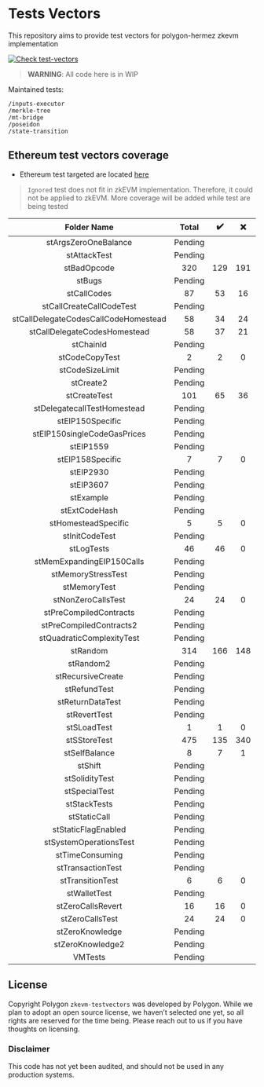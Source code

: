 # Tests Vectors
This repository aims to provide test vectors for polygon-hermez zkevm implementation

[![Check test-vectors](https://github.com/0xPolygonHermez/zkevm-testvectors/actions/workflows/main.yaml/badge.svg)](https://github.com/0xPolygonHermez/zkevm-testvectors/actions/workflows/main.yaml)

> **WARNING**: All code here is in WIP

Maintained tests:

```
/inputs-executor
/merkle-tree
/mt-bridge
/poseidon
/state-transition
```

## Ethereum test vectors coverage
- Ethereum test targeted are located [here](https://github.com/ethereum/tests/tree/develop/BlockchainTests/GeneralStateTests)
> `Ignored` test does not fit in zkEVM implementation. Therefore, it could not be applied to zkEVM.
> More coverage will be added while test are being tested

|             Folder Name              |  Total  | :heavy_check_mark: | :x: | Ignored | Coverage |
|:------------------------------------:|:-------:|:------------------:|:---:|:-------:|:--------:|
|         stArgsZeroOneBalance         | Pending |                    |     |         |          |
|             stAttackTest             | Pending |                    |     |         |          |
|             stBadOpcode              |   320   |        129         | 191 |         |   40%    |
|                stBugs                | Pending |                    |     |         |          |
|             stCallCodes              |   87    |         53         | 16  |         |   61%    |
|       stCallCreateCallCodeTest       | Pending |                    |     |         |          |
| stCallDelegateCodesCallCodeHomestead |   58    |         34         | 24  |         |   59%    |
|     stCallDelegateCodesHomestead     |   58    |         37         | 21  |         |   64%    |
|              stChainId               | Pending |                    |     |         |          |
|            stCodeCopyTest            |    2    |         2          |  0  |         |   100%   |
|           stCodeSizeLimit            | Pending |                    |     |         |          |
|              stCreate2               | Pending |                    |     |         |          |
|             stCreateTest             |   101   |         65         | 36  |         |   64%    |
|     stDelegatecallTestHomestead      | Pending |                    |     |         |          |
|           stEIP150Specific           | Pending |                    |     |         |          |
|     stEIP150singleCodeGasPrices      | Pending |                    |     |         |          |
|              stEIP1559               | Pending |                    |     |         |          |
|           stEIP158Specific           |    7    |         7          |  0  |         |   100%   |
|              stEIP2930               | Pending |                    |     |         |          |
|              stEIP3607               | Pending |                    |     |         |          |
|              stExample               | Pending |                    |     |         |          |
|            stExtCodeHash             | Pending |                    |     |         |          |
|         stHomesteadSpecific          |    5    |         5          |  0  |         |   100%   |
|            stInitCodeTest            | Pending |                    |     |         |          |
|              stLogTests              |   46    |         46         |  0  |         |   100%   |
|      stMemExpandingEIP150Calls       | Pending |                    |     |         |          |
|          stMemoryStressTest          | Pending |                    |     |         |          |
|             stMemoryTest             | Pending |                    |     |         |          |
|          stNonZeroCallsTest          |   24    |         24         |  0  |         |   100%   |
|        stPreCompiledContracts        | Pending |                    |     |         |          |
|       stPreCompiledContracts2        | Pending |                    |     |         |          |
|      stQuadraticComplexityTest       | Pending |                    |     |         |          |
|               stRandom               |   314   |        166         | 148 |         |   53%    |
|              stRandom2               | Pending |                    |     |         |          |
|          stRecursiveCreate           | Pending |                    |     |         |          |
|             stRefundTest             | Pending |                    |     |         |          |
|           stReturnDataTest           | Pending |                    |     |         |          |
|             stRevertTest             | Pending |                    |     |         |          |
|             stSLoadTest              |    1    |         1          |  0  |         |   100%   |
|             stSStoreTest             |   475   |        135         | 340 |         |   28%    |
|            stSelfBalance             |    8    |         7          |  1  |         |   88%    |
|               stShift                | Pending |                    |     |         |          |
|            stSolidityTest            | Pending |                    |     |         |          |
|            stSpecialTest             | Pending |                    |     |         |          |
|             stStackTests             | Pending |                    |     |         |          |
|             stStaticCall             | Pending |                    |     |         |          |
|         stStaticFlagEnabled          | Pending |                    |     |         |          |
|        stSystemOperationsTest        | Pending |                    |     |         |          |
|           stTimeConsuming            | Pending |                    |     |         |          |
|          stTransactionTest           | Pending |                    |     |         |          |
|           stTransitionTest           |    6    |         6          |  0  |         |   100%   |
|             stWalletTest             | Pending |                    |     |         |          |
|          stZeroCallsRevert           |   16    |         16         |  0  |         |   100%   |
|           stZeroCallsTest            |   24    |         24         |  0  |         |   100%   |
|           stZeroKnowledge            | Pending |                    |     |         |          |
|           stZeroKnowledge2           | Pending |                    |     |         |          |
|               VMTests                | Pending |                    |     |         |          |


## License
Copyright
Polygon `zkevm-testvectors` was developed by Polygon. While we plan to adopt an open source license, we haven’t selected one yet, so all rights are reserved for the time being. Please reach out to us if you have thoughts on licensing.

### Disclaimer
This code has not yet been audited, and should not be used in any production systems.


